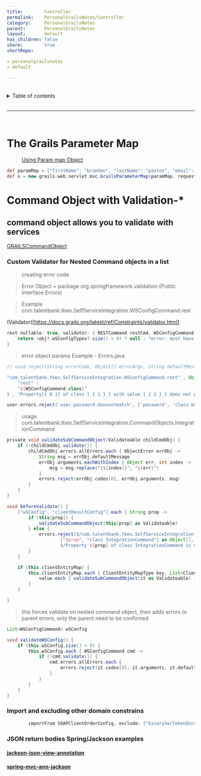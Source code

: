 ```yaml
---
title:        Controller
permalink:    PersonalGrailsNotes/Controller
category:     PersonalGrailsNotes
parent:       PersonalGrailsNotes
layout:       default
has_children: false
share:        true
shortRepo:

- personalgrailsnotes
- default

---
```


<br/>

<details markdown="block">    
<summary>    
Table of contents    
</summary>    
{: .text-delta }    
1. TOC    
{:toc}    
</details>

<br/>

---

<br/>

# The Grails Parameter Map

> [Using Param map Object](https://gist.github.com/14paxton/42e595a1bf50e44031b6be6c034003d9)

```groovy
def paramMap = ["firstName": "brandon", "lastName": "paxton", "email": "bpaxton@talentplus.com", "assessmentType": "AO6"]
def x = new grails.web.servlet.mvc.GrailsParameterMap(paramMap, request)
```

# Command Object with Validation-\*

## command object allows you to validate with services

<a href="https://gist.github.com/14paxton/282d48ed20642c697315e15dffb7df2d"> GRAILSCommandObject </a>

### Custom Validator for Nested Command objects in a list

> creating error code

> Error Object = package org.springframework.validation (Public Interface Errors)

> Example com.talentbank.tbex.SelfServiceIntegration.WSConfigCommand.rest

(Validator)[https://docs.grails.org/latest/ref/Constraints/validator.html]

```groovy
rest nullable: true, validator: { RESTCommand restCmd, WSConfigCommand obj ->
    return (obj?.wSConfigTypes?.size() > 0) ? null : "error: must have config rest, ftp, or soap"
}
```

> error object params Example - Errors.java

```groovy
// void reject(String errorCode, Object[] errorArgs, String defaultMessage);

"com.talentbank.tbex.SelfServiceIntegration.WSConfigCommand.rest" , Object {
    "rest" :
    "${WSConfigCommand.class}"
} , "Property[{ 0 }] of class [ { 1 } ] with value [ { 2 } ] does not pass custom validation"
```

```groovy
user.errors.reject('user.password.doesnotmatch', ['password', 'class User'] as Object[], '[Property [{0}] of class [{1}] does not match confirmation]')
```

> usage com.talentbank.tbex.SelfServiceIntegration.CommandObjects.IntegrationCommand

```groovy
private void validateSubCommandObject(Validateable childCmdObj) {
    if (!childCmdObj.validate()) {
        childCmdObj.errors.allErrors.each { ObjectError errObj ->
            String msg = errObj.defaultMessage
            errObj.arguments.eachWithIndex { Object err, int index ->
                msg = msg.replace("{${index}}", "${err}")
            }
            errors.reject(errObj.codes[0], errObj.arguments, msg)
        }
    }
}

void beforeValidate() {
    ["wSConfig", "clientResultConfig"].each { String prop ->
        if (this[prop]) {
            validateSubCommandObject(this[prop] as Validateable)
        } else {
            errors.reject($/com.talentbank.tbex.SelfServiceIntegration.validator.null.${prop}/$,
                    ["$prop", "class IntegrationCommand"] as Object[],
                    $/Property ${prop} of class IntegrationCommand is null/$)
        }
    }

    if (this.clientEntityMap) {
        this.clientEntityMap.each { ClientEntityMapType key, List<ClientEntityDetailsCommand> value ->
            value.each { validateSubCommandObject(it as Validateable) }
        }
    }

}
```

> this forces validate on nested command object, then adds errors to parent errors, only the parent need to be confirmed

```groovy
List<WSConfigCommand> wSConfig

void validateWSConfig() {
    if (this.wSConfig.size() > 0) {
        this.wSConfig.each { WSConfigCommand cmd ->
            if (!cmd.validate()) {
                cmd.errors.allErrors.each {
                    errors.reject(it.codes[0], it.arguments, it.defaultMessage)
                }
            }
        }
    }
}
```

### Import and excluding other domain constrains

```groovy
        importFrom SOAPClientOrderConfig, exclude: ["binarySecTokenEncodingType", "binarySecTokenValueType", "countryCodeFormat"]
```

### JSON return bodies Spring/Jackson examples

#### [jackson-json-view-annotation](https://www.baeldung.com/jackson-json-view-annotation)

#### [spring-mvc-ann-jackson](https://docs.spring.io/spring-framework/docs/current/reference/html/web.html#mvc-ann-jackson)